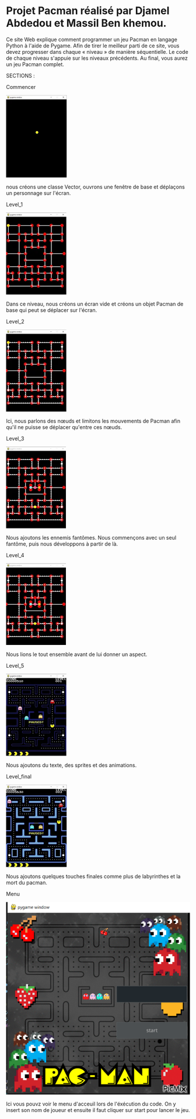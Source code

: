 # Projet Pacman réalisé par Djamel Abdedou et Massil Ben khemou.
Ce site Web explique comment programmer un jeu Pacman en langage Python à l'aide de Pygame. Afin de tirer le meilleur parti de ce site, vous devez progresser dans chaque « niveau » de manière séquentielle. Le code de chaque niveau s'appuie sur les niveaux précédents. Au final, vous aurez un jeu Pacman complet.

SECTIONS : 

Commencer

![pre-requis](./images_readme/commencer.png)

nous créons une classe Vector, ouvrons une fenêtre de base et déplaçons un personnage sur l'écran.

Level_1 

![pre-requis](./images_readme/level_1.png)

Dans ce niveau, nous créons un écran vide et créons un objet Pacman de base qui peut se déplacer sur l'écran.

Level_2

![pre-requis](./images_readme/level_2.png)

Ici, nous parlons des nœuds et limitons les mouvements de Pacman afin qu'il ne puisse se déplacer qu'entre ces nœuds.

Level_3

![pre-requis](./images_readme/level_3.png)

Nous ajoutons les ennemis fantômes. Nous commençons avec un seul fantôme, puis nous développons à partir de là.

Level_4

![pre-requis](./images_readme/level_4.png)

Nous lions  le tout ensemble avant de lui donner un aspect.

Level_5

![pre-requis](./images_readme/level_5.png)

Nous ajoutons du texte, des sprites et des animations.

Level_final 

![pre-requis](./images_readme/level_final.png)

Nous ajoutons quelques touches finales comme plus de labyrinthes et la mort du pacman.

Menu 

![pre-requis](./images_readme/menu.png)

Ici vous pouvz voir le menu d'acceuil lors de l'éxécution du code. On y insert son nom de joueur et ensuite il faut cliquer sur start pour lancer le jeu.
